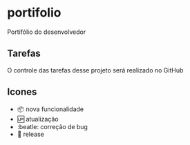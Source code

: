 # portifolio
Portifólio do desenvolvedor 

## Tarefas

O controle das tarefas desse projeto será realizado no GitHub

## Icones

- :package: nova funcionalidade
- :up: atualização
- :beatle: correção de bug
- :checkered_flag: release